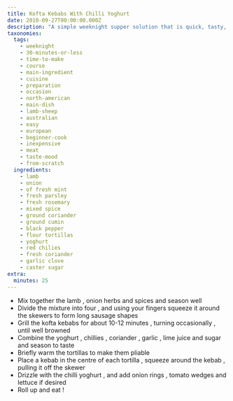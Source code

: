 ```yaml
---
title: Kofta Kebabs With Chilli Yoghurt
date: 2010-09-27T00:00:00.000Z
description: "A simple weeknight supper solution that is quick, tasty, and fairly low in fat too!!\r\ni often make mine into little patties if i'm short on time, rather than mess about with skewers.\r\ni often use wholemeal pitta bread instead of tortillas too.\r\ndon't skip the chilli yoghurt...it reallly makes it!"
taxonomies:
  tags:
    - weeknight
    - 30-minutes-or-less
    - time-to-make
    - course
    - main-ingredient
    - cuisine
    - preparation
    - occasion
    - north-american
    - main-dish
    - lamb-sheep
    - australian
    - easy
    - european
    - beginner-cook
    - inexpensive
    - meat
    - taste-mood
    - from-scratch
  ingredients:
    - lamb
    - onion
    - of fresh mint
    - fresh parsley
    - fresh rosemary
    - mixed spice
    - ground coriander
    - ground cumin
    - black pepper
    - flour tortillas
    - yoghurt
    - red chilies
    - fresh coriander
    - garlic clove
    - caster sugar
extra:
  minutes: 25
---
```

 - Mix together the lamb , onion herbs and spices and season well
 - Divide the mixture into four , and using your fingers squeeze it around the skewers to form long sausage shapes
 - Grill the kofta kebabs for about 10-12 minutes , turning occasionally , until well browned
 - Combine the yoghurt , chillies , coriander , garlic , lime juice and sugar and season to taste
 - Briefly warm the tortillas to make them pliable
 - Place a kebab in the centre of each tortilla , squeeze around the kebab , pulling it off the skewer
 - Drizzle with the chilli yoghurt , and add onion rings , tomato wedges and lettuce if desired
 - Roll up and eat !
